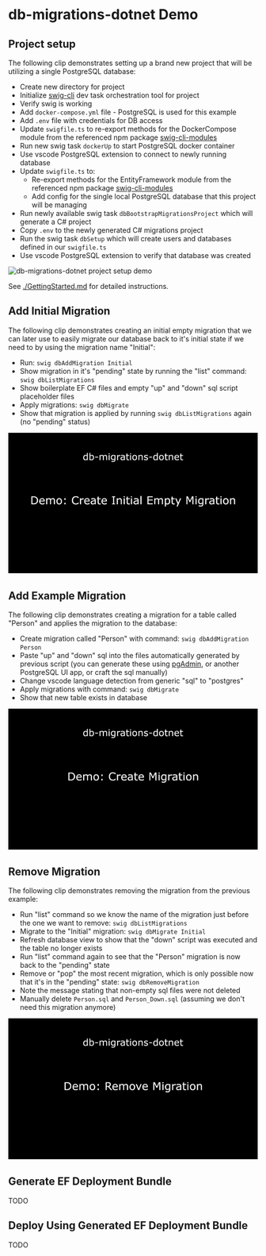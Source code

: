 # db-migrations-dotnet Demo

## Project setup

The following clip demonstrates setting up a brand new project that will be utilizing a single PostgreSQL database:

- Create new directory for project
- Initialize [swig-cli](https://github.com/mikey-t/swig) dev task orchestration tool for project
- Verify swig is working
- Add `docker-compose.yml` file - PostgreSQL is used for this example
- Add `.env` file with credentials for DB access
- Update `swigfile.ts` to re-export methods for the DockerCompose module from the referenced npm package [swig-cli-modules](https://github.com/mikey-t/swig-cli-modules)
- Run new swig task `dockerUp` to start PostgreSQL docker container
- Use vscode PostgreSQL extension to connect to newly running database
- Update `swigfile.ts` to:
  - Re-export methods for the EntityFramework module from the referenced npm package [swig-cli-modules](https://github.com/mikey-t/swig-cli-modules)
  - Add config for the single local PostgreSQL database that this project will be managing
- Run newly available swig task `dbBootstrapMigrationsProject` which will generate a C# project
- Copy `.env` to the newly generated C# migrations project
- Run the swig task `dbSetup` which will create users and databases defined in our `swigfile.ts`
- Use vscode PostgreSQL extension to verify that database was created

![db-migrations-dotnet project setup demo](./images/DbMigrationsDotnetDemo_ProjectSetup01.gif)

See [./GettingStarted.md](./GettingStarted.md) for detailed instructions.

## Add Initial Migration

The following clip demonstrates creating an initial empty migration that we can later use to easily migrate our database back to it's initial state if we need to by using the migration name "Initial":

- Run: `swig dbAddMigration Initial`
- Show migration in it's "pending" state by running the "list" command: `swig dbListMigrations`
- Show boilerplate EF C# files and empty "up" and "down" sql script placeholder files
- Apply migrations: `swig dbMigrate`
- Show that migration is applied by running `swig dbListMigrations` again (no "pending" status)

![db-migrations-dotnet project setup demo](./images/DbMigrationsDotnetDemo_InitialMigration01.gif)

## Add Example Migration

The following clip demonstrates creating a migration for a table called "Person" and applies the migration to the database:

- Create migration called "Person" with command: `swig dbAddMigration Person`
- Paste "up" and "down" sql into the files automatically generated by previous script (you can generate these using [pgAdmin](https://www.pgadmin.org/), or another PostgreSQL UI app, or craft the sql manually)
- Change vscode language detection from generic "sql" to "postgres"
- Apply migrations with command: `swig dbMigrate`
- Show that new table exists in database

![db-migrations-dotnet project setup demo](./images/DbMigrationsDotnetDemo_CreateMigration01.gif)

## Remove Migration

The following clip demonstrates removing the migration from the previous example:

- Run "list" command so we know the name of the migration just before the one we want to remove: `swig dbListMigrations`
- Migrate to the "Initial" migration: `swig dbMigrate Initial`
- Refresh database view to show that the "down" script was executed and the table no longer exists
- Run "list" command again to see that the "Person" migration is now back to the "pending" state
- Remove or "pop" the most recent migration, which is only possible now that it's in the "pending" state: `swig dbRemoveMigration`
- Note the message stating that non-empty sql files were not deleted
- Manually delete `Person.sql` and `Person_Down.sql` (assuming we don't need this migration anymore)

![db-migrations-dotnet project setup demo](./images/DbMigrationsDotnetDemo_RemoveMigration01.gif)

## Generate EF Deployment Bundle

TODO

## Deploy Using Generated EF Deployment Bundle

TODO
